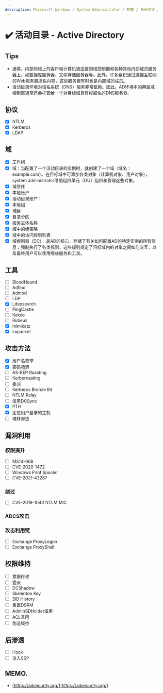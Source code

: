 ```yaml
---
description: Microsoft Windows / System Administrator / 枚举 / 身份验证 / 横向移动 /
---
```


# ✔️ 活动目录 - Active Directory

## Tips

* 通常，内部网络上的客户端计算机被连接到域控制器和各种其他内部成员服务器上，如数据库服务器、文件存储服务器等。此外，许多组织通过连接互联网的Web服务器提供内容，这些服务器有时也是内部域的成员。
* 活动目录环境对域名系统（DNS）服务非常依赖。因此，AD环境中的典型域控制器通常还会托管给一个对目标域具有权威性的DNS服务器。

## 协议

* [x] NTLM
* [x] Kerberos
* [x] LDAP

## 域

* [x] 工作组
* [x] 域：当配置了一个活动目录的实例时，就创建了一个域（域名：example.com）。在目标域中可添加各类对象（计算机对象、用户对象），system administrator借助组织单元（OU）组织和管理这些对象。
* [x] 域信任
* [x] 本地账户
* [x] 活动目录账户：
* [x] 本地组
* [x] 域组
* [x] 目录分区
* [x] 服务主体名称
* [x] 域中的组策略
* [x] 域中的访问控制列表
* [x] 域控制器（DC）：是AD的核心，存储了有关如何配置AD的特定实例的所有信息；强制执行了各类规则，这些规则规定了目标域内的对象之间如何交互，以及最终用户可以使用哪些服务和工具。

## 工具

* [ ] BloodHound
* [ ] Adfind
* [ ] Admod
* [ ] LDP
* [x] Ldapsearch
* [ ] PingCastle
* [ ] Kekeo
* [ ] Rubeus
* [x] mimikatz
* [x] Impacket

## 攻击方法

* [x] 用户名枚举
* [x] 密码喷洒
* [ ] AS-REP Roasting
* [ ] Kerberoasting
* [ ] 委派
* [ ] Kerberos Bronze Bit
* [ ] NTLM Relay
* [ ] 滥用DCSync
* [x] PTH
* [x] 定位用户登录的主机
* [ ] 域林渗透

## 漏洞利用

### 权限提升

* [ ] MS14-068
* [ ] CVE-2020-1472
* [ ] Windows Print Spooler
* [ ] CVE-2021-42287

### 绕过

* [ ] CVE-2019-1040 NTLM MIC

### ADCS攻击

### 攻击利用链

* [ ] Exchange ProxyLogon
* [ ] Exchange ProxyShell

## 权限维持

* [ ] 票据传递
* [ ] 委派
* [ ] DCShadow
* [ ] Skelenton Key
* [ ] SID History
* [ ] 重置DSRM
* [ ] AdminSDHolder滥用
* [ ] ACL滥用
* [ ] 伪造域控

## 后渗透

* [ ] Hook
* [ ] 注入SSP

## MEMO.

* [https://adsecurity.org/](https://adsecurity.org/)
